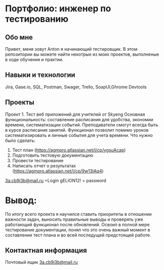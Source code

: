 # Портфолио: инженер по тестированию
## Обо мне
Привет, меня зовут Anton я начинающий тестировщик.
В этом репозитории вы можете найти некотрые из моих проектов, выполненые в ходе обучения и практии.
## Навыки и технологии
Jira, Gase.io, SQL, Postman, Swager, Trello, SoapUI,Ghrome Devtools
## Проекты
Проект 1. Тест веб приложений для учителей от Skyeng
Основная функциональность: составление расписания для удобства, экономии времени, систематизации событий. 
Преподаватели смогут всегда быть в курсе расписания занятий.
Функционал позволит помимо уроков систематизировать и личные события для учета времени.
Что нужно было сделать:
1. Тест план (https://agmpro.atlassian.net/l/cp/vgsuAcap)
1. Подготовить тестовую документацию
1. Провести тестирование
1. Написать отчет о результатах (https://agmpro.atlassian.net/l/cp/9w13iAq4)

3a.cb9i3b@mail.ru =Login 
gELION12! = password

# Вывод:
По итогу всего проекта я научился ставить приоритеты в отношении важности задач, выносить правильные выводы и проверять уже работающий 
функционал после обновлений. Освоил в полной мере тестирование документации, понял что это очень важный момент в составлении тест плана
и во всей последущей предстоящей работе.
## Контактная информация
Почтовый ящик 3a.cb9i3b@mail.ru
